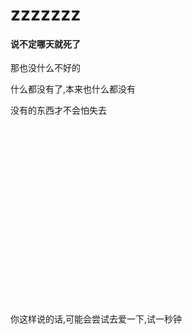 # zzzzzzz

#### 说不定哪天就死了

那也没什么不好的

什么都没有了,本来也什么都没有

没有的东西才不会怕失去

<br><br><br><br><br><br><br><br>

<br><br><br><br><br><br><br><br>

你这样说的话,可能会尝试去爱一下,试一秒钟

<br><br><br><br><br><br><br><br><br><br><br><br><br><br><br><br>
